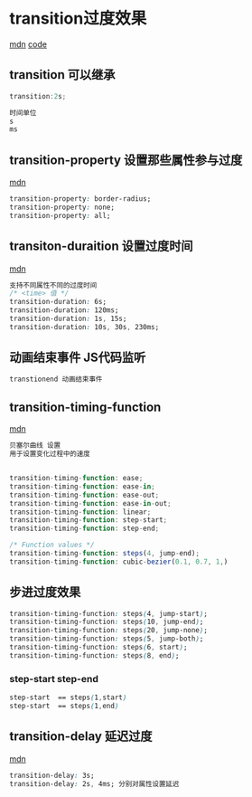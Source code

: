 # transition过度效果
[mdn](https://developer.mozilla.org/zh-CN/docs/Web/CSS/transition)
[code](./1.html)

## transition 可以继承
```cs
transition:2s;

时间单位
s
ms
```

## transition-property 设置那些属性参与过度
[mdn](https://developer.mozilla.org/zh-CN/docs/Web/CSS/transition-property)
```css
transition-property: border-radius;
transition-property: none;
transition-property: all;
```

## transiton-duraition 设置过度时间
[mdn](https://developer.mozilla.org/zh-CN/docs/Web/CSS/transition-duration)
```css
支持不同属性不同的过度时间
/* <time> 值 */
transition-duration: 6s;
transition-duration: 120ms;
transition-duration: 1s, 15s;
transition-duration: 10s, 30s, 230ms;
```
## 动画结束事件 JS代码监听
```js
transtionend 动画结束事件

```
## transition-timing-function
[mdn](https://developer.mozilla.org/zh-CN/docs/Web/CSS/transition-timing-function)
```js 
贝塞尔曲线 设置
用于设置变化过程中的速度


transition-timing-function: ease;
transition-timing-function: ease-in;
transition-timing-function: ease-out;
transition-timing-function: ease-in-out;
transition-timing-function: linear;
transition-timing-function: step-start;
transition-timing-function: step-end;

/* Function values */
transition-timing-function: steps(4, jump-end);
transition-timing-function: cubic-bezier(0.1, 0.7, 1,)
```
## 步进过度效果
```css
transition-timing-function: steps(4, jump-start);
transition-timing-function: steps(10, jump-end);
transition-timing-function: steps(20, jump-none);
transition-timing-function: steps(5, jump-both);
transition-timing-function: steps(6, start);
transition-timing-function: steps(8, end);
```
### step-start  step-end
```css
step-start  == steps(1,start)
step-start  == steps(1,end)
```
## transition-delay 延迟过度
[mdn](https://developer.mozilla.org/zh-CN/docs/Web/CSS/transition-delay)
```css
transition-delay: 3s;
transition-delay: 2s, 4ms; 分别对属性设置延迟

```

